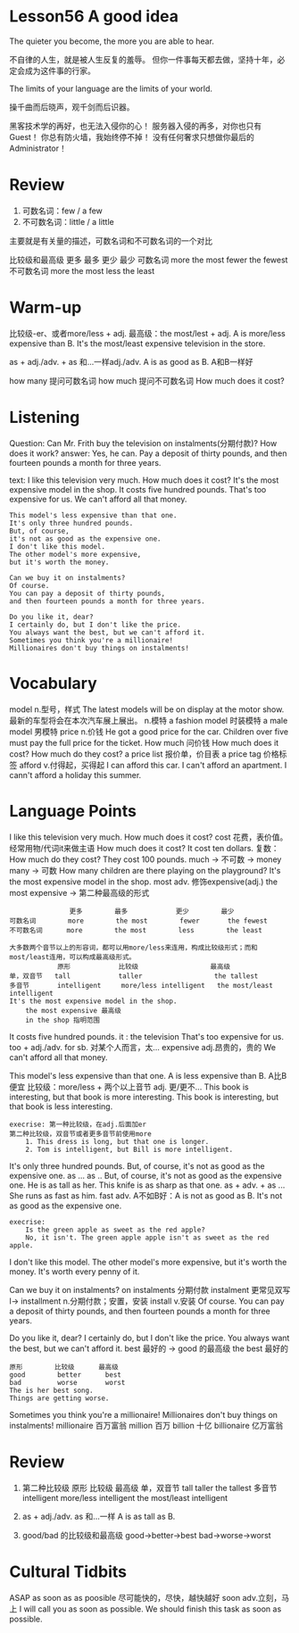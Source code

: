 # Lesson56 A good idea

The quieter you become, the more you are able to hear.

不自律的人生，就是被人生反复的羞辱。
但你一件事每天都去做，坚持十年，必定会成为这件事的行家。

The limits of your language are the limits of your world.

操千曲而后晓声，观千剑而后识器。

黑客技术学的再好，也无法入侵你的心！
服务器入侵的再多，对你也只有Guest！
你总有防火墙，我始终停不掉！
没有任何奢求只想做你最后的Administrator！

# Review

1. 可数名词：few / a few
2. 不可数名词：little / a little 

主要就是有关量的描述，可数名词和不可数名词的一个对比

比较级和最高级
                更多        最多            更少        最少
可数名词        more        the most        fewer       the fewest
不可数名词      more        the most        less        the least


# Warm-up

比较级-er、或者more/less + adj.
最高级：the most/lest + adj.
    A is more/less expensive than B.
    It's the most/least expensive television in the store.

as + adj./adv. + as 和...一样adj./adv.
    A is as good as B. A和B一样好

how many 提问可数名词
how much 提问不可数名词
How much does it cost?

# Listening

Question:
    Can Mr. Frith buy the television on instalments(分期付款)?
    How does it work?
answer:
    Yes, he can.
    Pay a deposit of thirty pounds, 
    and then fourteen pounds a month for three years.

text:
    I like this television very much.
    How much does it cost?
    It's the most expensive model in the shop.
    It costs five hundred pounds.
    That's too expensive for us.
    We can't afford all that money.

    This model's less expensive than that one.
    It's only three hundred pounds.
    But, of course,
    it's not as good as the expensive one.
    I don't like this model.
    The other model's more expensive, 
    but it's worth the money.

    Can we buy it on instalments?
    Of course.
    You can pay a deposit of thirty pounds, 
    and then fourteen pounds a month for three years.

    Do you like it, dear?
    I certainly do, but I don't like the price.
    You always want the best, but we can't afford it.
    Sometimes you think you're a millionaire!
    Millionaires don't buy things on instalments!

# Vocabulary

model n.型号，样式
    The latest models will be on display at the motor show. 最新的车型将会在本次汽车展上展出。
    n.模特
        a fashion model 时装模特
        a male model 男模特
price n.价钱
    He got a good price for the car.
    Children over five must pay the full price for the ticket.
    How much 问价钱
    How much does it cost?
    How much do they cost?
    a price list 报价单，价目表
    a price tag 价格标签
afford v.付得起，买得起
    I can afford this car.
    I can't afford an apartment.
    I cann't afford a holiday this summer.

# Language Points

I like this television very much.
How much does it cost?
    cost 花费，表价值。经常用物/代词it来做主语
    How much does it cost?
    It cost ten dollars.
    复数：How much do they cost?
        They cost 100 pounds.
        much -> 不可数  -> money
        many -> 可数
        How many children are there playing on the playground?
It's the most expensive model in the shop.
    most adv.       修饰expensive(adj.)
    the most expensive -> 第二种最高级的形式

                   更多        最多            更少        最少
    可数名词        more        the most        fewer       the fewest
    不可数名词      more        the most        less        the least

    大多数两个音节以上的形容词，都可以用more/less来连用，构成比较级形式；而和most/least连用，可以构成最高级形式。
                原形            比较级                  最高级
    单，双音节   tall            taller                  the tallest
    多音节       intelligent     more/less intelligent   the most/least intelligent
    It's the most expensive model in the shop.
        the most expensive 最高级
        in the shop 指明范围
It costs five hundred pounds.
    it : the television
That's too expensive for us.
    too + adj./adv. for sb. 对某个人而言，太...
    expensive adj.昂贵的，贵的
We can't afford all that money.

This model's less expensive than that one.
    A is less expensive than B.  A比B便宜
    比较级：more/less + 两个以上音节 adj. 更/更不...
    This book is interesting, but that book is more interesting.
    This book is interesting, but that book is less interesting.

    execrise: 第一种比较级，在adj.后面加er
    第二种比较级，双音节或者更多音节前使用more
        1. This dress is long, but that one is longer.
        2. Tom is intelligent, but Bill is more intelligent.
It's only three hundred pounds.
But, of course,
it's not as good as the expensive one.
    as ... as .. 
    But, of course, it's not as good as the expensive one.
    He is as tall as her.
    This knife is as sharp as that one.
    as + adv. + as ...
    She runs as fast as him.
        fast adv.
    A不如B好：A is not as good as B.
    It's not as good as the expensive one.

    execrise:
        Is the green apple as sweet as the red apple?
        No, it isn't. The green apple apple isn't as sweet as the red apple.
I don't like this model.
The other model's more expensive, 
but it's worth the money.
    It's worth every penny of it.

Can we buy it on instalments?
    on instalments 分期付款
    instalment 更常见双写l-> installment
    n.分期付款；安置，安装
    install v.安装
Of course.
You can pay a deposit of thirty pounds, 
and then fourteen pounds a month for three years.

Do you like it, dear?
I certainly do, but I don't like the price.
You always want the best, but we can't afford it.
    best 最好的 -> good 的最高级
    the best 最好的

    原形        比较级      最高级
    good        better      best
    bad         worse       worst
    The is her best song.
    Things are getting worse.
Sometimes you think you're a millionaire!
Millionaires don't buy things on instalments!
    millionaire 百万富翁
    million 百万
    billion 十亿
    billionaire 亿万富翁

# Review

1. 第二种比较级
        原形            比较级                  最高级
单，双音节   tall            taller                  the tallest
多音节       intelligent     more/less intelligent   the most/least intelligent

2. as + adj./adv. as 和...一样
    A is as tall as B.

3. good/bad 的比较级和最高级
good->better->best
bad->worse->worst

# Cultural Tidbits

ASAP 
    as soon as as poosible 尽可能快的，尽快，越快越好
    soon adv.立刻，马上
    I will call you as soon as possible.
    We should finish this task as soon as possible.